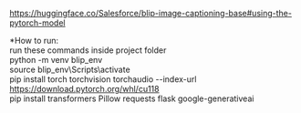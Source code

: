 https://huggingface.co/Salesforce/blip-image-captioning-base#using-the-pytorch-model

*How to run:<br>
run these commands inside project folder<br>
python -m venv blip_env<br>
source blip_env\Scripts\activate<br>
pip install torch torchvision torchaudio --index-url https://download.pytorch.org/whl/cu118<br>
pip install transformers Pillow requests flask google-generativeai<br>
